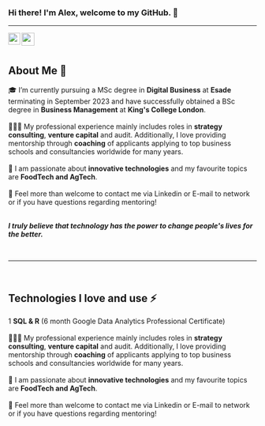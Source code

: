 ### Hi there! I'm Alex, welcome to my GitHub.  👋

<hr />

<a href="https://www.linkedin.com/in/alexander-hoellinger/">
  <img align="left" width="24px" src="https://cdn.jsdelivr.net/npm/simple-icons@v3/icons/linkedin.svg"  />
</a>
<a href="mailto:alex.hoellinger@gmail.com">
  <img align="left" width="26px" src="https://cdn.jsdelivr.net/npm/simple-icons@v3/icons/gmail.svg" />
</a>



<br/>
<br/>


## About Me 🚀
🎓 I’m currently pursuing a MSc degree in **Digital Business** at **Esade** terminating in September 2023 and have successfully obtained a BSc degree in **Business Management** at **King's College London**. </br> </br>
👨🏼‍💻 My professional experience mainly includes roles in **strategy consulting**, **venture capital** and audit. Additionally, I love providing mentorship through **coaching** of applicants applying to top business schools and consultancies worldwide for many years. </br></br>
🌱 I am passionate about **innovative technologies** and my favourite topics are **FoodTech and AgTech**. </br></br>
💬 Feel more than welcome to contact me via Linkedin or E-mail to network or if you have questions regarding mentoring! </br></br>
   
 **<i>I truly believe that technology has the power to change people's lives for the better.</i>**
   
<br/>
<hr />
<br/>

## Technologies I love and use ⚡
1 **SQL & R** (6 month Google Data Analytics Professional Certificate) </br> </br>
👨🏼‍💻 My professional experience mainly includes roles in **strategy consulting**, **venture capital** and audit. Additionally, I love providing mentorship through **coaching** of applicants applying to top business schools and consultancies worldwide for many years. </br></br>
🌱 I am passionate about **innovative technologies** and my favourite topics are **FoodTech and AgTech**. </br></br>
💬 Feel more than welcome to contact me via Linkedin or E-mail to network or if you have questions regarding mentoring! </br></br>
 
    
<br/>

